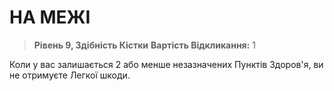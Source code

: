 ﻿# НА МЕЖІ

> **Рівень 9, Здібність Кістки**
> **Вартість Відкликання:** 1

Коли у вас залишається 2 або менше незазначених Пунктів Здоров'я, ви не отримуєте Легкої шкоди.